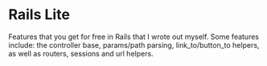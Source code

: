 # Rails Lite

Features that you get for free in Rails that I wrote out myself. Some features
include: the controller base, params/path parsing, link_to/button_to helpers,
as well as routers, sessions and url helpers.
